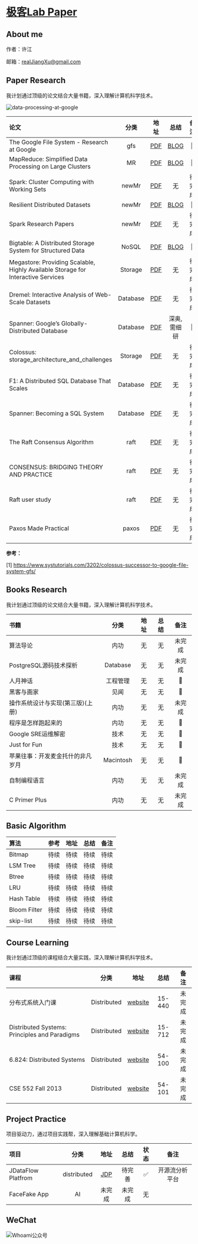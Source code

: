 # [极客Lab Paper](https://tech.jikelab.com/tech-labs)

## About me

作者：许江

邮箱：realJiangXu@gmail.com

## Paper Research

我计划通过顶级的论文结合大量书籍，深入理解计算机科学技术。

![data-processing-at-google](https://github.com/jikelab/paper/raw/master/research/img/data-processing-at-google.png)

| 论文 | 分类 | 地址 |  总结 | 备注 | 
| :--- | :----: | :----: | :----: | :----: |
| The Google File System - Research at Google | gfs | [PDF](https://research.google.com/archive/gfs-sosp2003.pdf) | [BLOG](https://tech.jikelab.com/tech-labs/2018/04/20/distributed-file-system-design/) |  :seedling: |
| MapReduce: Simplified Data Processing on Large Clusters    | MR      | [PDF](https://research.google.com/archive/mapreduce-osdi04.pdf)     | [BLOG](https://tech.jikelab.com/tech-labs/2018/04/23/mapreduce-osdi04/)     |  :seedling:    |
| Spark: Cluster Computing with Working Sets    | newMr      | [PDF](https://www.usenix.org/event/hotcloud10/tech/full_papers/Zaharia.pdf)     | 无     |  待完成     |
| Resilient Distributed Datasets    | newMr      | [PDF](http://people.csail.mit.edu/matei/papers/2012/nsdi_spark.pdf)     | [BLOG](http://www.itweet.cn/2018/06/23/why-spark-rdd/)     |  :seedling:     |
| Spark Research Papers    | newMr      | [PDF](https://github.com/linbojin/spark-notes/tree/master/research-papers)     | 无     |  待完成     |
| Bigtable: A Distributed Storage System for Structured Data    |  NoSQL  | [PDF](https://research.google.com/archive/bigtable-osdi06.pdf)        | [BLOG](http://itweet.cn/blog/2018/05/07/bigtable-osdi06)     |  :seedling:     |
| Megastore: Providing Scalable, Highly Available Storage for Interactive Services   | Storage      | [PDF](http://cidrdb.org/cidr2011/Papers/CIDR11_Paper32.pdf)     | 无     |  待完成     |
| Dremel: Interactive Analysis of Web-Scale Datasets    | Database      | [PDF](https://research.google.com/pubs/archive/36632.pdf)     | 无     |  待完成     |
| Spanner: Google’s Globally-Distributed Database    | Database      | [PDF](https://static.googleusercontent.com/media/research.google.com/zh-CN//archive/spanner-osdi2012.pdf)     | 深奥,需细研     |  :seedling:    |
| Colossus: storage_architecture_and_challenges    | Storage      | [PDF](https://static.googleusercontent.com/media/research.google.com/zh-CN//archive/spanner-osdi2012.pdf)     | 无     |  待完成     |
| F1: A Distributed SQL Database That Scales    | Database      | [PDF](https://static.googleusercontent.com/media/research.google.com/zh-CN//pubs/archive/41344.pdf)     | 无     |  待完成     |
| Spanner: Becoming a SQL System    | Database      | [PDF](https://static.googleusercontent.com/media/research.google.com/zh-CN//pubs/archive/46103.pdf)     | 无     |  待完成     |
| The Raft Consensus Algorithm    | raft      | [PDF](https://raft.github.io/raft.pdf)     | 无     |  待完成     |
| CONSENSUS: BRIDGING THEORY AND PRACTICE    | raft      | [PDF](https://ramcloud.stanford.edu/~ongaro/thesis.pdf)     | 无     |  待完成     |
| Raft user study    | raft      | [PDF](https://ramcloud.stanford.edu/~ongaro/userstudy/)     | 无     |  待完成     |
| Paxos Made Practical    | paxos      | [PDF](http://www.scs.stanford.edu/~dm/home/papers/paxos.pdf)     | 无     |  待完成     |

**参考：**

[1] https://www.systutorials.com/3202/colossus-successor-to-google-file-system-gfs/

## Books Research

我计划通过顶级的论文结合大量书籍，深入理解计算机科学技术。

| 书籍 | 分类 | 地址 |  总结 | 备注 | 
| :--- | :----: | :----: | :----: | :----: |
| 算法导论 | 内功 | 无 | 无 |  未完成 |
| PostgreSQL源码技术探析    | Database      | 无    | 无     |  未完成     |
| 人月神话    | 工程管理      | 无    | 无     |  :100:     |
| 黑客与画家 | 见闻 | 无 | 无 |  :100:  |
| 操作系统设计与实现(第三版)(上册)    | 内功      | 无    | 无     |  未完成     |
| 程序是怎样跑起来的    | 内功      | 无    | 无     |  :100:     |
| Google SRE运维解密    | 技术      | 无    | 无     |  :100:     |
| Just for Fun    | 技术      | 无    | 无     |  :100:     |
| 苹果往事：开发麦金托什的非凡岁月  | Macintosh      | 无    | 无     |  :100:     |
| 自制编程语言    | 内功      | 无    | 无     |  未完成     |
| C Primer Plus    | 内功      | 无    | 无     |  未完成     |


## Basic Algorithm

| 算法 | 参考 | 地址 |  总结 | 备注 | 
| :--- | :----: | :----: | :----: | :----: |
| Bitmap | 待续 | 待续 | 待续 |  待续 |
| LSM Tree | 待续 | 待续 | 待续 |  待续 |
| Btree | 待续 | 待续 | 待续 |  待续 |
| LRU | 待续 | 待续 | 待续 |  待续 |
| Hash Table |待续 | 待续 | 待续 |  待续 |
| Bloom Filter | 待续 | 待续 | 待续 |  待续 |
| skip-list | 待续 | 待续 | 待续 |  待续 |

## Course Learning

我计划通过顶级的课程结合大量实践，深入理解计算机科学技术。

| 课程 | 分类 | 地址 |  总结 | 备注 | 
| :--- | :----: | :----: | :----: | :----: |
| 分布式系统入门课 | Distributed | [website](http://www.cs.cmu.edu/afs/cs.cmu.edu/academic/class/15712-s12/www/syllabus.html) | 15-440 |  未完成 |
| Distributed Systems: Principles and Paradigms    |   Distributed    | [website](http://www.cs.cmu.edu/~dga/15-440/S14/syllabus.html)    | 15-712     |  未完成     |
| 6.824: Distributed Systems    |   Distributed    | [website](https://pdos.csail.mit.edu/6.824/)    | 54-100     |  未完成     |
| CSE 552 Fall 2013   |   Distributed    | [website](https://courses.cs.washington.edu/courses/cse552/13au/calendar/lecturelist.html)    | 54-101     |  未完成     |


## Project Practice

项目驱动力，通过项目实践帮，深入理解基础计算机科学。

| 项目 | 分类 | 地址 |  总结 | 状态 | 备注 | 
| :--- | :----: | :----: | :----: | :----: | :----: |
| JDataFlow Platfrom | distributed | [JDP](https://tech.jikelab.com/labs-docs/) | 待完善 |  :white_check_mark: | 开源流分析平台 |
| FaceFake App    | AI     | 未完成     | 未完成    |  无     |


## WeChat

![Whoami公众号](https://raw.githubusercontent.com/jikelab/labs/master/common/img/weixin_public.gif)
